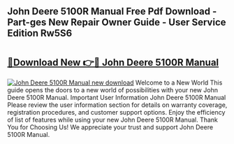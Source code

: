 ## John Deere 5100R Manual Free Pdf Download - Part-ges New Repair Owner Guide - User Service Edition Rw5S6

# <h2><a href="http://bc86584.oget.top/?id=John+Deere+5100R+Manual">🔗Download New 👉🔴 John Deere 5100R Manual</a></h2>

[![John Deere 5100R Manual new download](https://i.imgur.com/5g1atiW.png)](http://bc86584.oget.top/?id=John+Deere+5100R+Manual)
Welcome to a New World This guide opens the doors to a new world of possibilities with your new John Deere 5100R Manual. Important User Information John Deere 5100R Manual Please review the user information section for details on warranty coverage, registration procedures, and customer support options. Enjoy the efficiency of list of features while using your new John Deere 5100R Manual. Thank You for Choosing Us! We appreciate your trust and support John Deere 5100R Manual.

